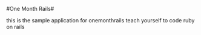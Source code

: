#One Month Rails#

this is the sample application for onemonthrails
teach yourself to code ruby on rails
